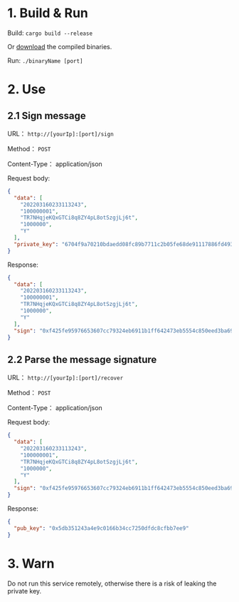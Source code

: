 # 1. Build & Run

Build: ``cargo build --release``

Or [download](https://github.com/nulls-network/sign-order-service/releases) the compiled binaries.

Run: ``./binaryName [port]``

# 2. Use
## 2.1 Sign message
URL： ``http://[yourIp]:[port]/sign``

Method： ``POST``

Content-Type： application/json

Request body:

```json
{
  "data": [
    "202203160233113243",
    "100000001",
    "TR7NHqjeKQxGTCi8q8ZY4pL8otSzgjLj6t",
    "1000000",
    "Y"
  ],
  "private_key": "6704f9a70210bdaedd08fc89b7711c2b05fe68de91117886fd4931882232ac7f"
}
```

Response:

```json
{
  "data": [
    "202203160233113243",
    "100000001",
    "TR7NHqjeKQxGTCi8q8ZY4pL8otSzgjLj6t",
    "1000000",
    "Y"
  ],
  "sign": "0xf425fe95976653607cc79324eb6911b1ff642473eb5554c850eed3ba69419c125ea61d49f3c57a46da507ec86f24ab2b336f6b2b869e9a56c4ec30d4103406601b"
}
```

## 2.2 Parse the message signature

URL： ``http://[yourIp]:[port]/recover``

Method： ``POST``

Content-Type： application/json

Request body:

```json
{
  "data": [
    "202203160233113243",
    "100000001",
    "TR7NHqjeKQxGTCi8q8ZY4pL8otSzgjLj6t",
    "1000000",
    "Y"
  ],
  "sign": "0xf425fe95976653607cc79324eb6911b1ff642473eb5554c850eed3ba69419c125ea61d49f3c57a46da507ec86f24ab2b336f6b2b869e9a56c4ec30d4103406601b"
}
```

Response:

```json
{
  "pub_key": "0x5db351243a4e9c0166b34cc7250dfdc8cfbb7ee9"
}
```

# 3. Warn

Do not run this service remotely, otherwise there is a risk of leaking the private key.
